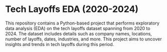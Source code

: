 # Tech Layoffs EDA (2020-2024)

This repository contains a Python-based project that performs exploratory data analysis (EDA) on the tech layoffs dataset spanning from 2020 to 2024. The dataset includes details such as company names, locations, number of layoffs, dates, industries, and more. This project aims to uncover insights and trends in tech layoffs during this period.

